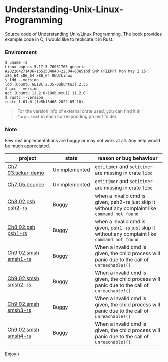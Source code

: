 # Understanding-Unix-Linux-Programming
Source code of Understanding Unix/Linux Programming. The book provides example code in C, I would like to replicate it in Rust.

### Environment
```shell
$ uname -a
Linux pop-os 5.17.5-76051705-generic #202204271406~1651504840~22.04~63e51bd SMP PREEMPT Mon May 2 15: x86_64 x86_64 x86_64 GNU/Linux
$ ldd --version
ldd (Ubuntu GLIBC 2.35-0ubuntu3) 2.35
$ gcc --version
gcc (Ubuntu 11.2.0-19ubuntu1) 11.2.0
$ rustc --version
rustc 1.61.0 (fe5b13d68 2022-05-18)
```

> For the version info of external crate used, you can find it in `Cargo.toml` in each 
corresponding project folder.

### Note
Few rust implementations are buggy or may not work at all. Any help would be much
appreciated.

| project| state | reason or bug behaviour |
| -------|-------|--------|
| [Ch7 03.ticker_demo](https://github.com/SteveLauC/Understanding-Unix-Linux-Programming/blob/main/Ch7/03.ticker_demo/ticker_demo.rs)| Unimplemented| `getitimer` and `setitimer` are missing in crate `libc`|
| [Ch7 05.bounce](https://github.com/SteveLauC/Understanding-Unix-Linux-Programming/tree/main/Ch7/05.bounce)|Unimplemented|`getitimer` and `setitimer` are missing in crate `libc`|
| [Ch8 02.psh psh2-rs](https://github.com/SteveLauC/Understanding-Unix-Linux-Programming/blob/main/Ch8/02.psh/psh2-rs/src/main.rs)|Buggy|when a invalid cmd is given, psh2-rs just skip it without any complaint like `command not found`|
| [Ch8 02.psh psh1-rs](https://github.com/SteveLauC/Understanding-Unix-Linux-Programming/blob/main/Ch8/02.psh/psh1.rs)|Buggy|when a invalid cmd is given, psh1-rs just skip it without any complaint like `command not found`|
| [Ch9 02.smsh smsh1-rs](https://github.com/SteveLauC/Understanding-Unix-Linux-Programming/blob/main/Ch9/02.smsh/smsh1-rs/src/execute.rs)| Buggy| When a invalid cmd is given, the child process will panic due to the call of `unreachable!()`|
| [Ch9 02.smsh smsh2-rs](https://github.com/SteveLauC/Understanding-Unix-Linux-Programming/blob/main/Ch9/02.smsh/smsh2-rs/src/execute.rs)|Buggy|When a invalid cmd is given, the child process will panic due to the call of `unreachable!()`|
| [Ch9 02.smsh smsh3-rs](https://github.com/SteveLauC/Understanding-Unix-Linux-Programming/blob/main/Ch9/02.smsh/smsh3-rs/src/execute.rs)|Buggy|When a invalid cmd is given, the child process will panic due to the call of `unreachable!()`|
| [Ch9 02.smsh smsh4-rs](https://github.com/SteveLauC/Understanding-Unix-Linux-Programming/blob/main/Ch9/02.smsh/smsh4-rs/src/execute.rs)|Buggy|When a invalid cmd is given, the child process will panic due to the call of `unreachable!()`|

Enjoy:)
